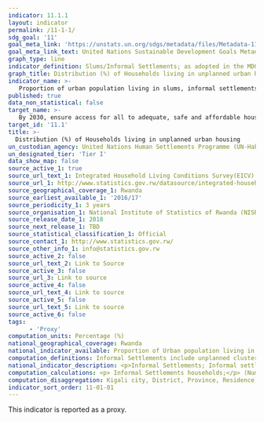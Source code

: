 ```yaml
---
indicator: 11.1.1
layout: indicator
permalink: /11-1-1/
sdg_goal: '11'
goal_meta_link: 'https://unstats.un.org/sdgs/metadata/files/Metadata-11-01-01.pdf'
goal_meta_link_text: United Nations Sustainable Development Goals Metadata (pdf 894kB)
graph_type: line
indicator_definition: Slums/Informal Settlements; as adopted in the MDG, household where the inhabitants suffer one or more of the following ‘household deprivations’; 1) Lack of access to improved water source, 2) Lack of access to improved sanitation facilities, 3) Lack of sufficient living area, 4) Lack of housing durability and, 5) Lack of security of tenure). Inadequate housing; Proposed to complement the slums/informal settlements measuring affordability of housing at the global level. 
graph_title: Distribution (%) of Households living in unplanned urban housing
indicator_name: >-
   Proportion of urban population living in slums, informal settlements or inadequate housing 
published: true
data_non_statistical: false
target_name: >-
   By 2030, ensure access for all to adequate, safe and affordable housing and basic services and upgrade slums 
target_id: '11.1'
title: >-
  Distribution (%) of Households living in unplanned urban housing
un_custodian_agency: United Nations Human Settlements Programme (UN-Habitat) 
un_designated_tier: 'Tier I'
data_show_map: false
source_active_1: true
source_url_text_1: Integrated Household Living Conditions Survey(EICV)
source_url_1: http://www.statistics.gov.rw/datasource/integrated-household-living-conditions-survey-eicv
source_geographical_coverage_1: Rwanda
source_earliest_available_1: '2016/17'
source_periodicity_1: 3 years
source_organisation_1: National Institute of Statistics of Rwanda (NISR)
source_release_date_1: 2018
source_next_release_1: TBD
source_statistical_classification_1: Official
source_contact_1: http://www.statistics.gov.rw/
source_other_info_1: info@statistics.gov.rw
source_active_2: false
source_url_text_2: Link to Source
source_active_3: false
source_url_3: Link to source
source_active_4: false
source_url_text_4: Link to source
source_active_5: false
source_url_text_5: Link to source
source_active_6: false
tags:
      - 'Proxy'
computation_units: Percentage (%)
national_geographical_coverage: Rwanda
national_indicator_available: Proportion of Urban population living in informal settlements.
computation_definitions: Informal Settlements include unplanned clustered rural housing, isolated rural housing, agglomeration and unplanned urban housing.
national_indicator_description: <p>Informal Settlements; Informal settlements are usually seen as synonymous of slums, with a particular focus on the formal status of land, structure and services. They are defined by three main criteria, according to Habitat III Issue Paper #2210, which are already covered in the definition of slums. These are; 1. Inhabitants have no security of tenure vis-à-vis the land or dwellings they inhabit, with modalities ranging from squatting to informal rental housing, 2. The neighbourhoods usually lack, or are cut off from, formal basic services and city infrastructure, and 3. The housing may not comply with current planning and building regulations, is often situated in geographically and environmentally hazardous areas, and may lack a municipal permit. Informal settlements can be occupied by all income levels of urban residents, affluent and poor.</p> Inadequate Housing; Article 25 of the Universal Declaration of Human Rights includes housing as one of the components of the right to adequate standards of living for all.11 The United Nations Committee on Economic, Social and Cultural Rights’ general comments No.4 (1991) on the right to adequate housing and No.7 (1997) on forced evictions have underlined that the right to adequate housing should be seen as the right to live somewhere in security, peace and dignity. For housing to be adequate, it must provide more than four walls and a roof, and at a minimum, meet the following criteria; 1. Legal security of tenure, which guarantees legal protection against forced evictions, harassment and other threats; 2. Availability of services, materials, facilities and infrastructure, including safe drinking water, adequate sanitation, energy for cooking, heating, lighting, food storage or refuse disposal; 3. Affordability, as housing is not adequate if its cost threatens or compromises the occupants’ enjoyment of other human rights; 4. Habitability, as housing is not adequate if it does not guarantee physical safety or provide adequate space, as well as protection against the cold, damp, heat, rain, wind, other threats to health and structural hazards; 5. Accessibility, as housing is not adequate if the specific needs of disadvantaged and marginalized groups are not taken into account (such as the poor, people facing discrimination; persons with disabilities, victims of natural disasters); 6. Location, as housing is not adequate if it is cut off from employment opportunities, health-care services, schools, childcare centres and other social facilities, or if located in dangerous or polluted sites or in immediate proximity to pollution sources; and 7. Cultural adequacy, as housing is not adequate if it does not respect and take into account the expression of cultural identity and ways of life.
computation_calculations: <p> Informal Settlements households;</p> (Number of people living in Informal Settlements / Total Urban Population)
computation_disaggregation: Kigali city, District, Province, Residence urban/rural, Consumption quintiles, Sex of household head.
indicator_sort_order: 11-01-01
---
```

This indicator is reported as a proxy.
